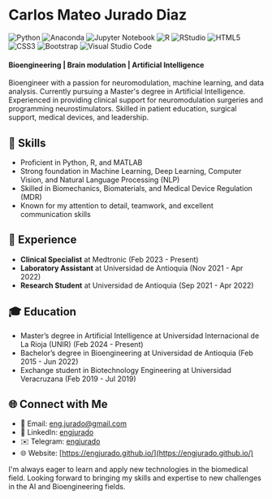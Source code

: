 # Carlos Mateo Jurado Diaz

![Python](https://img.shields.io/badge/python-3670A0?style=for-the-badge&logo=python&logoColor=ffdd54)
![Anaconda](https://img.shields.io/badge/Anaconda-%2344A833.svg?style=for-the-badge&logo=anaconda&logoColor=white)
![Jupyter Notebook](https://img.shields.io/badge/jupyter-%23FA0F00.svg?style=for-the-badge&logo=jupyter&logoColor=white)
![R](https://img.shields.io/badge/r-%23276DC3.svg?style=for-the-badge&logo=r&logoColor=white)
![RStudio](https://img.shields.io/badge/RStudio-4285F4?style=for-the-badge&logo=rstudio&logoColor=white)
![HTML5](https://img.shields.io/badge/html5-%23E34F26.svg?style=for-the-badge&logo=html5&logoColor=white)
![CSS3](https://img.shields.io/badge/css3-%231572B6.svg?style=for-the-badge&logo=css3&logoColor=white)
![Bootstrap](https://img.shields.io/badge/bootstrap-%238511FA.svg?style=for-the-badge&logo=bootstrap&logoColor=white)
![Visual Studio Code](https://img.shields.io/badge/Visual%20Studio%20Code-0078d7.svg?style=for-the-badge&logo=visual-studio-code&logoColor=white)

#### Bioengineering | Brain modulation | Artificial Intelligence

Bioengineer with a passion for neuromodulation, machine learning, and data analysis. Currently pursuing a Master's degree in Artificial Intelligence. Experienced in providing clinical support for neuromodulation surgeries and programming neurostimulators. Skilled in patient education, surgical support, medical devices, and leadership.

## 🧠 Skills
- Proficient in Python, R, and MATLAB
- Strong foundation in Machine Learning, Deep Learning, Computer Vision, and Natural Language Processing (NLP)
- Skilled in Biomechanics, Biomaterials, and Medical Device Regulation (MDR)
- Known for my attention to detail, teamwork, and excellent communication skills

## 💼 Experience
- **Clinical Specialist** at Medtronic (Feb 2023 - Present)
- **Laboratory Assistant** at Universidad de Antioquia (Nov 2021 - Apr 2022)
- **Research Student** at Universidad de Antioquia (Sep 2021 - Apr 2022)

## 🎓 Education
- Master’s degree in Artificial Intelligence at Universidad Internacional de La Rioja (UNIR) (Feb 2024 - Present)
- Bachelor’s degree in Bioengineering at Universidad de Antioquia (Feb 2015 - Jun 2022)
- Exchange student in Biotechnology Engineering at Universidad Veracruzana (Feb 2019 - Jul 2019)

## 🌐 Connect with Me
- 📧 Email: eng.jurado@gmail.com
- 💼 LinkedIn: [engjurado](https://www.linkedin.com/in/engjurado/)
- ✉️ Telegram: [engjurado](https://telegram.me/engjurado)
- 🌐 Website: [https://engjurado.github.io/](https://engjurado.github.io/)

I'm always eager to learn and apply new technologies in the biomedical field. Looking forward to bringing my skills and expertise to new challenges in the AI and Bioengineering fields.
